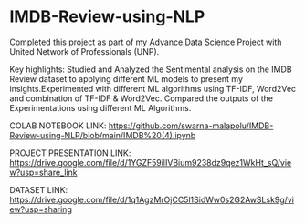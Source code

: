 # IMDB-Review-using-NLP
Completed this project as part of my Advance Data Science Project with United Network of Professionals (UNP). 

Key highlights:
Studied and Analyzed the Sentimental analysis on the IMDB Review dataset to applying different ML models to present my insights.Experimented with different ML algorithms using TF-IDF, Word2Vec and combination of TF-IDF & Word2Vec. Compared the outputs of the Experimentations using different ML Algorithms.

COLAB NOTEBOOK LINK: https://github.com/swarna-malapolu/IMDB-Review-using-NLP/blob/main/IMDB%20(4).ipynb


PROJECT PRESENTATION LINK: https://drive.google.com/file/d/1YGZF59ilIVBium9238dz9qez1WkHt_sQ/view?usp=share_link

DATASET LINK: https://drive.google.com/file/d/1q1AgzMrOjCC5l1SidWw0s2G2AwSLsk9g/view?usp=sharing
